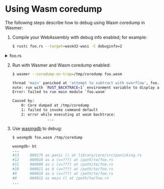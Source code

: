 # Using Wasm coredump

The following steps describe how to debug using Wasm coredump in Wasmer:

1. Compile your WebAssembly with debug info enabled; for example: 

    ```sh
    $ rustc foo.rs --target=wasm32-wasi -C debuginfo=2
    ```

<details>
    <summary>foo.rs</summary>

    fn c(v: usize) {
        a(v - 3);
    }

    fn b(v: usize) {
        c(v - 3);
    }

    fn a(v: usize) {
        b(v - 3);
    }

    pub fn main() {
        a(10);
    }
</details>

2. Run with Wasmer and Wasm coredump enabled:

    ```sh
    $ wasmer --coredump-on-trap=/tmp/coredump foo.wasm

    thread 'main' panicked at 'attempt to subtract with overflow', foo.rs:10:7
    note: run with `RUST_BACKTRACE=1` environment variable to display a backtrace
    Error: failed to run main module `foo.wasm`

    Caused by:
        0: Core dumped at /tmp/coredump
        1: failed to invoke command default
        2: error while executing at wasm backtrace:
                    ...
    ```

3. Use [wasmgdb] to debug:
    ```sh
    $ wasmgdb foo.wasm /tmp/coredump

    wasmgdb> bt
    ...
    #13     000175 as panic () at library/core/src/panicking.rs
    #12     000010 as a (v=???) at /path/to/foo.rs
    #11     000009 as c (v=???) at /path/to/foo.rs
    #10     000011 as b (v=???) at /path/to/foo.rs
    #9      000010 as a (v=???) at /path/to/foo.rs
    #8      000012 as main () at /path/to/foo.rs
    ...
    ```

[wasmgdb]: https://crates.io/crates/wasmgdb
